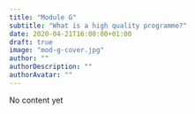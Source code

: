 ```yaml
---
title: "Module G"
subtitle: "What is a high quality programme?"
date: 2020-04-21T16:00:00+01:00
draft: true
image: "mod-g-cover.jpg"
author: ""
authorDescription: ""
authorAvatar: ""
---
```


No content yet
